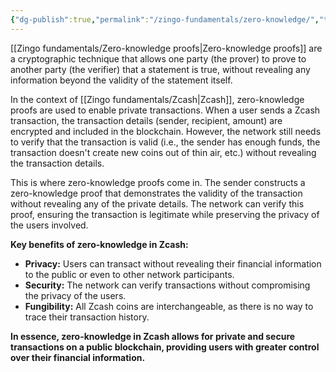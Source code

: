 ```yaml
---
{"dg-publish":true,"permalink":"/zingo-fundamentals/zero-knowledge/","title":"Zero knowledge"}
---
```


[[Zingo fundamentals/Zero-knowledge proofs\|Zero-knowledge proofs]] are a cryptographic technique that allows one party (the prover) to prove to another party (the verifier) that a statement is true, without revealing any information beyond the validity of the statement itself.  

In the context of [[Zingo fundamentals/Zcash\|Zcash]], zero-knowledge proofs are used to enable private transactions. When a user sends a Zcash transaction, the transaction details (sender, recipient, amount) are encrypted and included in the blockchain. However, the network still needs to verify that the transaction is valid (i.e., the sender has enough funds, the transaction doesn't create new coins out of thin air, etc.) without revealing the transaction details.

This is where zero-knowledge proofs come in. The sender constructs a zero-knowledge proof that demonstrates the validity of the transaction without revealing any of the private details. The network can verify this proof, ensuring the transaction is legitimate while preserving the privacy of the users involved.

**Key benefits of zero-knowledge in Zcash:**

- **Privacy:** Users can transact without revealing their financial information to the public or even to other network participants.
- **Security:** The network can verify transactions without compromising the privacy of the users.
- **Fungibility:** All Zcash coins are interchangeable, as there is no way to trace their transaction history.

**In essence, zero-knowledge in Zcash allows for private and secure transactions on a public blockchain, providing users with greater control over their financial information.**